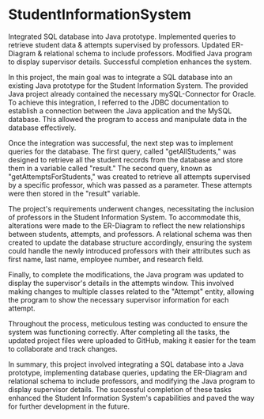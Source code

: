 # StudentInformationSystem
Integrated SQL database into Java prototype. Implemented queries to retrieve student data &amp; attempts supervised by professors. Updated ER-Diagram &amp; relational schema to include professors. Modified Java program to display supervisor details. Successful completion enhances the system.


In this project, the main goal was to integrate a SQL database into an existing Java prototype for the Student Information System. The provided Java project already contained the necessary mySQL-Connector for Oracle. To achieve this integration, I referred to the JDBC documentation to establish a connection between the Java application and the MySQL database. This allowed the program to access and manipulate data in the database effectively.

Once the integration was successful, the next step was to implement queries for the database. The first query, called "getAllStudents," was designed to retrieve all the student records from the database and store them in a variable called "result." The second query, known as "getAttemptsForStudents," was created to retrieve all attempts supervised by a specific professor, which was passed as a parameter. These attempts were then stored in the "result" variable.

The project's requirements underwent changes, necessitating the inclusion of professors in the Student Information System. To accommodate this, alterations were made to the ER-Diagram to reflect the new relationships between students, attempts, and professors. A relational schema was then created to update the database structure accordingly, ensuring the system could handle the newly introduced professors with their attributes such as first name, last name, employee number, and research field.

Finally, to complete the modifications, the Java program was updated to display the supervisor's details in the attempts window. This involved making changes to multiple classes related to the "Attempt" entity, allowing the program to show the necessary supervisor information for each attempt.

Throughout the process, meticulous testing was conducted to ensure the system was functioning correctly. After completing all the tasks, the updated project files were uploaded to GitHub, making it easier for the team to collaborate and track changes.

In summary, this project involved integrating a SQL database into a Java prototype, implementing database queries, updating the ER-Diagram and relational schema to include professors, and modifying the Java program to display supervisor details. The successful completion of these tasks enhanced the Student Information System's capabilities and paved the way for further development in the future.

